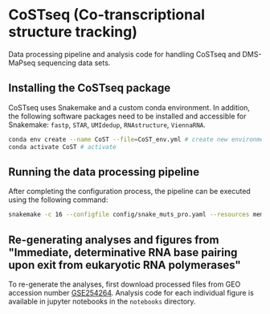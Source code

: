 # CoSTseq (Co-transcriptional structure tracking)
Data processing pipeline and analysis code for handling CoSTseq and DMS-MaPseq sequencing data sets.

## Installing the CoSTseq package

CoSTseq uses Snakemake and a custom conda environment. In addition, the following software packages need to be installed and accessible for Snakemake: `fastp`, `STAR`, `UMIdedup`, `RNAstructure`, `ViennaRNA`. 

```bash
conda env create --name CoST --file=CoST_env.yml # create new environment from template
conda activate CoST # activate
```

## Running the data processing pipeline

After completing the configuration process, the pipeline can be executed using the following command:

```bash
snakemake -c 16 --configfile config/snake_muts_pro.yaml --resources mem_mb=32000
```

## Re-generating analyses and figures from "Immediate, determinative RNA base pairing upon exit from eukaryotic RNA polymerases"

To re-generate the analyses, first download processed files from GEO accession number [GSE254264](https://www.ncbi.nlm.nih.gov/geo/query/acc.cgi?acc=GSE254264). Analysis code for each individual figure is available in jupyter notebooks in the `notebooks` directory.